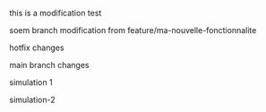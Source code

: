 this is a modification
test


soem branch modification from feature/ma-nouvelle-fonctionnalite

hotfix changes

main branch changes

simulation 1

simulation-2


